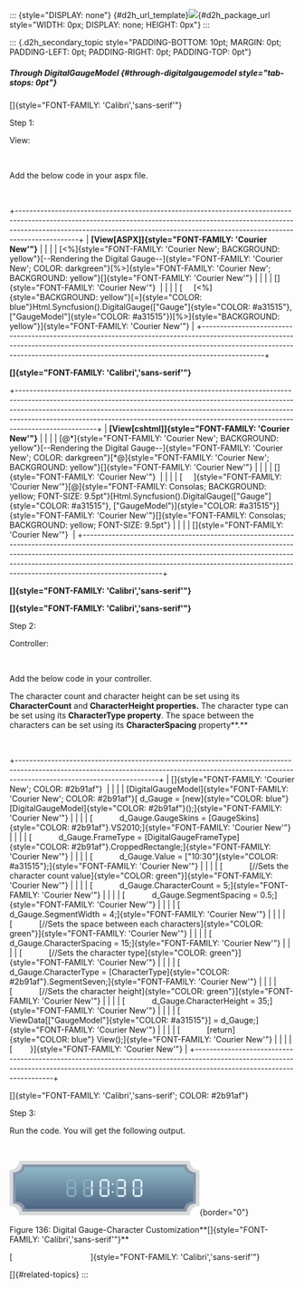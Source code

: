 ::: {style="DISPLAY: none"}
[](ms-xhelp:///?Id=d2h_url_template){#d2h_url_template}![](!package_url!){#d2h_package_url style="WIDTH: 0px; DISPLAY: none; HEIGHT: 0px"}
:::

::: {.d2h_secondary_topic style="PADDING-BOTTOM: 10pt; MARGIN: 0pt; PADDING-LEFT: 0pt; PADDING-RIGHT: 0pt; PADDING-TOP: 0pt"}
##### Through DigitalGaugeModel {#through-digitalgaugemodel style="tab-stops: 0pt"}

[]{style="FONT-FAMILY: 'Calibri','sans-serif'"} 

Step 1:

View:

 

Add the below code in your aspx file.

 

+-----------------------------------------------------------------------------------------------------------------------------------------------------------------------------------------------------------------------------------------------------------+
| **[View\[ASPX\]]{style="FONT-FAMILY: 'Courier New'"}**                                                                                                                                                                                                    |
|                                                                                                                                                                                                                                                           |
| [\<%]{style="FONT-FAMILY: 'Courier New'; BACKGROUND: yellow"}[\--Rendering the Digital Gauge\--]{style="FONT-FAMILY: 'Courier New'; COLOR: darkgreen"}[%\>]{style="FONT-FAMILY: 'Courier New'; BACKGROUND: yellow"}[]{style="FONT-FAMILY: 'Courier New'"} |
|                                                                                                                                                                                                                                                           |
| []{style="FONT-FAMILY: 'Courier New'"}                                                                                                                                                                                                                    |
|                                                                                                                                                                                                                                                           |
| [     [\<%]{style="BACKGROUND: yellow"}[=]{style="COLOR: blue"}Html.Syncfusion().DigitalGauge([\"Gauge\"]{style="COLOR: #a31515"}, [\"GaugeModel\"]{style="COLOR: #a31515"})[%\>]{style="BACKGROUND: yellow"}]{style="FONT-FAMILY: 'Courier New'"}        |
+-----------------------------------------------------------------------------------------------------------------------------------------------------------------------------------------------------------------------------------------------------------+

**[]{style="FONT-FAMILY: 'Calibri','sans-serif'"}** 

+----------------------------------------------------------------------------------------------------------------------------------------------------------------------------------------------------------------------------------------------------------------------------------------------------------------------------------------------+
| **[View\[cshtml\]]{style="FONT-FAMILY: 'Courier New'"}**                                                                                                                                                                                                                                                                                     |
|                                                                                                                                                                                                                                                                                                                                              |
| [@\*]{style="FONT-FAMILY: 'Courier New'; BACKGROUND: yellow"}[\--Rendering the Digital Gauge\--]{style="FONT-FAMILY: 'Courier New'; COLOR: darkgreen"}[\*@]{style="FONT-FAMILY: 'Courier New'; BACKGROUND: yellow"}[]{style="FONT-FAMILY: 'Courier New'"}                                                                                    |
|                                                                                                                                                                                                                                                                                                                                              |
| []{style="FONT-FAMILY: 'Courier New'"}                                                                                                                                                                                                                                                                                                       |
|                                                                                                                                                                                                                                                                                                                                              |
| [     ]{style="FONT-FAMILY: 'Courier New'"}[@]{style="FONT-FAMILY: Consolas; BACKGROUND: yellow; FONT-SIZE: 9.5pt"}[Html.Syncfusion().DigitalGauge([\"Gauge\"]{style="COLOR: #a31515"}, [\"GaugeModel")]{style="COLOR: #a31515"}]{style="FONT-FAMILY: 'Courier New'"}[]{style="FONT-FAMILY: Consolas; BACKGROUND: yellow; FONT-SIZE: 9.5pt"} |
|                                                                                                                                                                                                                                                                                                                                              |
| []{style="FONT-FAMILY: 'Courier New'"}                                                                                                                                                                                                                                                                                                       |
+----------------------------------------------------------------------------------------------------------------------------------------------------------------------------------------------------------------------------------------------------------------------------------------------------------------------------------------------+

**[]{style="FONT-FAMILY: 'Calibri','sans-serif'"}** 

**[]{style="FONT-FAMILY: 'Calibri','sans-serif'"}** 

Step 2:

Controller:

 

Add the below code in your controller.

The character count and character height can be set using its **CharacterCount** and **CharacterHeight properties.** The character type can be set using its **CharacterType property**. The space between the characters can be set using its **CharacterSpacing** property**.**

 

+---------------------------------------------------------------------------------------------------------------------------------------------------------------------------------------------------+
| []{style="FONT-FAMILY: 'Courier New'; COLOR: #2b91af"}                                                                                                                                            |
|                                                                                                                                                                                                   |
| [DigitalGaugeModel]{style="FONT-FAMILY: 'Courier New'; COLOR: #2b91af"}[ d_Gauge = [new]{style="COLOR: blue"} [DigitalGaugeModel]{style="COLOR: #2b91af"}();]{style="FONT-FAMILY: 'Courier New'"} |
|                                                                                                                                                                                                   |
| [            d_Gauge.GaugeSkins = [GaugeSkins]{style="COLOR: #2b91af"}.VS2010;]{style="FONT-FAMILY: 'Courier New'"}                                                                               |
|                                                                                                                                                                                                   |
| [            d_Gauge.FrameType = [DigitalGaugeFrameType]{style="COLOR: #2b91af"}.CroppedRectangle;]{style="FONT-FAMILY: 'Courier New'"}                                                           |
|                                                                                                                                                                                                   |
| [            d_Gauge.Value = [\"10:30\"]{style="COLOR: #a31515"};]{style="FONT-FAMILY: 'Courier New'"}                                                                                            |
|                                                                                                                                                                                                   |
| [            [//Sets the character count value]{style="COLOR: green"}]{style="FONT-FAMILY: 'Courier New'"}                                                                                        |
|                                                                                                                                                                                                   |
| [            d_Gauge.CharacterCount = 5;]{style="FONT-FAMILY: 'Courier New'"}                                                                                                                     |
|                                                                                                                                                                                                   |
| [            d_Gauge.SegmentSpacing = 0.5;]{style="FONT-FAMILY: 'Courier New'"}                                                                                                                   |
|                                                                                                                                                                                                   |
| [            d_Gauge.SegmentWidth = 4;]{style="FONT-FAMILY: 'Courier New'"}                                                                                                                       |
|                                                                                                                                                                                                   |
| [            [//Sets the space between each characters]{style="COLOR: green"}]{style="FONT-FAMILY: 'Courier New'"}                                                                                |
|                                                                                                                                                                                                   |
| [            d_Gauge.CharacterSpacing = 15;]{style="FONT-FAMILY: 'Courier New'"}                                                                                                                  |
|                                                                                                                                                                                                   |
| [            [//Sets the character type]{style="COLOR: green"}]{style="FONT-FAMILY: 'Courier New'"}                                                                                               |
|                                                                                                                                                                                                   |
| [            d_Gauge.CharacterType = [CharacterType]{style="COLOR: #2b91af"}.SegmentSeven;]{style="FONT-FAMILY: 'Courier New'"}                                                                   |
|                                                                                                                                                                                                   |
| [            [//Sets the character height]{style="COLOR: green"}]{style="FONT-FAMILY: 'Courier New'"}                                                                                             |
|                                                                                                                                                                                                   |
| [            d_Gauge.CharacterHeight = 35;]{style="FONT-FAMILY: 'Courier New'"}                                                                                                                   |
|                                                                                                                                                                                                   |
| [            ViewData\[[\"GaugeModel\"]{style="COLOR: #a31515"}\] = d_Gauge;]{style="FONT-FAMILY: 'Courier New'"}                                                                                 |
|                                                                                                                                                                                                   |
| [            [return]{style="COLOR: blue"} View();]{style="FONT-FAMILY: 'Courier New'"}                                                                                                           |
|                                                                                                                                                                                                   |
| [        }]{style="FONT-FAMILY: 'Courier New'"}                                                                                                                                                   |
+---------------------------------------------------------------------------------------------------------------------------------------------------------------------------------------------------+

[]{style="FONT-FAMILY: 'Calibri','sans-serif'; COLOR: #2b91af"} 

Step 3:

Run the code. You will get the following output.

 

![Description: C:\\Users\\krishnarajd\\Desktop\\Documents_Updated\\GaugeImages\\char_dig.png](ImagesExt/image57_114.png){border="0"}

Figure 136: Digital Gauge-Character Customization**[]{style="FONT-FAMILY: 'Calibri','sans-serif'"}**

[                                   ]{style="FONT-FAMILY: 'Calibri','sans-serif'"}

[]{#related-topics}
:::
